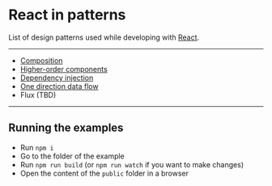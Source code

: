 # React in patterns

List of design patterns used while developing with [React](https://facebook.github.io/react/).

---

* [Composition](./patterns/composition/)
* [Higher-order components](./patterns/higher-order-components/)
* [Dependency injection](./patterns/dependency-injection)
* [One direction data flow](./patterns/one-direction-data-flow)
* Flux (TBD)

---

## Running the examples

* Run `npm i`
* Go to the folder of the example
* Run `npm run build` (or `npm run watch` if you want to make changes)
* Open the content of the `public` folder in a browser
